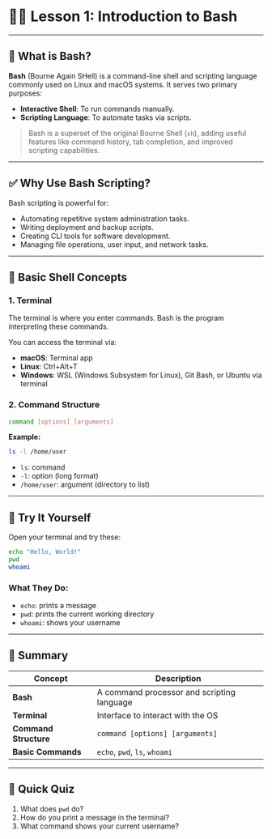 
# 🧑‍💻 Lesson 1: Introduction to Bash

---

## 📌 What is Bash?

**Bash** (Bourne Again SHell) is a command-line shell and scripting language commonly used on Linux and macOS systems. It serves two primary purposes:

* **Interactive Shell**: To run commands manually.
* **Scripting Language**: To automate tasks via scripts.

> Bash is a superset of the original Bourne Shell (`sh`), adding useful features like command history, tab completion, and improved scripting capabilities.

---

## ✅ Why Use Bash Scripting?

Bash scripting is powerful for:

* Automating repetitive system administration tasks.
* Writing deployment and backup scripts.
* Creating CLI tools for software development.
* Managing file operations, user input, and network tasks.

---

## 🧰 Basic Shell Concepts

### 1. **Terminal**

The terminal is where you enter commands. Bash is the program interpreting these commands.

You can access the terminal via:

* **macOS**: Terminal app
* **Linux**: Ctrl+Alt+T
* **Windows**: WSL (Windows Subsystem for Linux), Git Bash, or Ubuntu via terminal

### 2. **Command Structure**

```bash
command [options] [arguments]
```

**Example:**

```bash
ls -l /home/user
```

* `ls`: command
* `-l`: option (long format)
* `/home/user`: argument (directory to list)

---

## 🔧 Try It Yourself

Open your terminal and try these:

```bash
echo "Hello, World!"
pwd
whoami
```

### What They Do:

* `echo`: prints a message
* `pwd`: prints the current working directory
* `whoami`: shows your username

---

## 📝 Summary

| Concept               | Description                                |
| --------------------- | ------------------------------------------ |
| **Bash**              | A command processor and scripting language |
| **Terminal**          | Interface to interact with the OS          |
| **Command Structure** | `command [options] [arguments]`            |
| **Basic Commands**    | `echo`, `pwd`, `ls`, `whoami`              |

---

## 🧠 Quick Quiz

1. What does `pwd` do?
2. How do you print a message in the terminal?
3. What command shows your current username?
